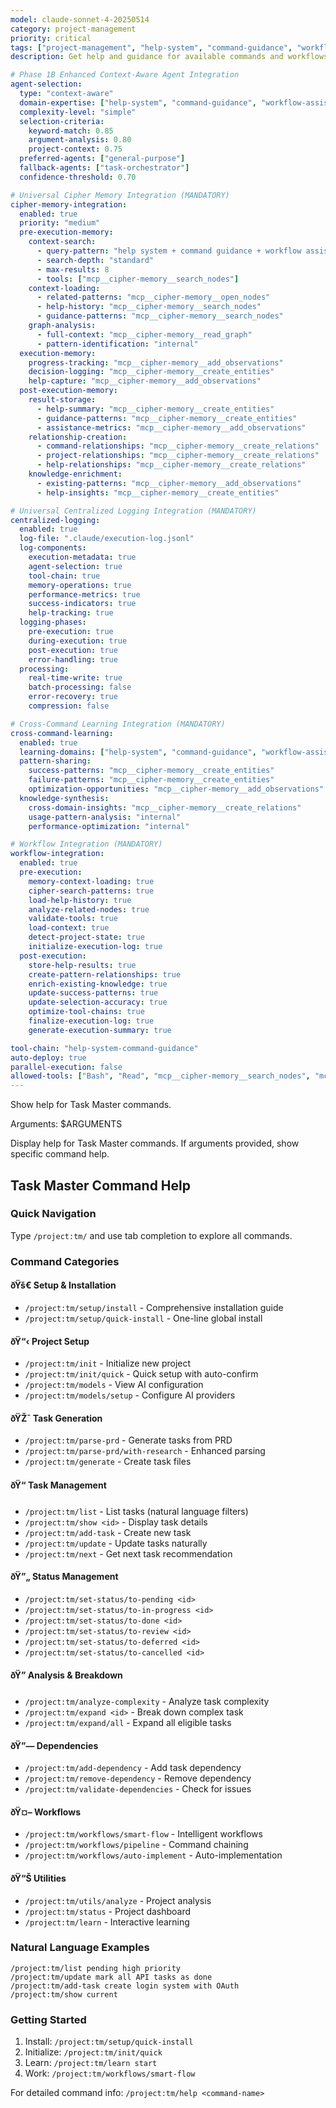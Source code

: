 ```yaml
---
model: claude-sonnet-4-20250514
category: project-management
priority: critical
tags: ["project-management", "help-system", "command-guidance", "workflow-assistance"]
description: Get help and guidance for available commands and workflows with comprehensive assistance

# Phase 1B Enhanced Context-Aware Agent Integration
agent-selection:
  type: "context-aware"
  domain-expertise: ["help-system", "command-guidance", "workflow-assistance"]
  complexity-level: "simple"
  selection-criteria:
    keyword-match: 0.85
    argument-analysis: 0.80
    project-context: 0.75
  preferred-agents: ["general-purpose"]
  fallback-agents: ["task-orchestrator"]
  confidence-threshold: 0.70

# Universal Cipher Memory Integration (MANDATORY)
cipher-memory-integration:
  enabled: true
  priority: "medium"
  pre-execution-memory:
    context-search:
      - query-pattern: "help system + command guidance + workflow assistance"
      - search-depth: "standard"
      - max-results: 8
      - tools: ["mcp__cipher-memory__search_nodes"]
    context-loading:
      - related-patterns: "mcp__cipher-memory__open_nodes"
      - help-history: "mcp__cipher-memory__search_nodes"
      - guidance-patterns: "mcp__cipher-memory__search_nodes"
    graph-analysis:
      - full-context: "mcp__cipher-memory__read_graph"
      - pattern-identification: "internal"
  execution-memory:
    progress-tracking: "mcp__cipher-memory__add_observations"
    decision-logging: "mcp__cipher-memory__create_entities"
    help-capture: "mcp__cipher-memory__add_observations"
  post-execution-memory:
    result-storage:
      - help-summary: "mcp__cipher-memory__create_entities"
      - guidance-patterns: "mcp__cipher-memory__create_entities"
      - assistance-metrics: "mcp__cipher-memory__add_observations"
    relationship-creation:
      - command-relationships: "mcp__cipher-memory__create_relations"
      - project-relationships: "mcp__cipher-memory__create_relations"
      - help-relationships: "mcp__cipher-memory__create_relations"
    knowledge-enrichment:
      - existing-patterns: "mcp__cipher-memory__add_observations"
      - help-insights: "mcp__cipher-memory__create_entities"

# Universal Centralized Logging Integration (MANDATORY)
centralized-logging:
  enabled: true
  log-file: ".claude/execution-log.jsonl"
  log-components:
    execution-metadata: true
    agent-selection: true
    tool-chain: true
    memory-operations: true
    performance-metrics: true
    success-indicators: true
    help-tracking: true
  logging-phases:
    pre-execution: true
    during-execution: true
    post-execution: true
    error-handling: true
  processing:
    real-time-write: true
    batch-processing: false
    error-recovery: true
    compression: false

# Cross-Command Learning Integration (MANDATORY)
cross-command-learning:
  enabled: true
  learning-domains: ["help-system", "command-guidance", "workflow-assistance"]
  pattern-sharing:
    success-patterns: "mcp__cipher-memory__create_entities"
    failure-patterns: "mcp__cipher-memory__create_entities"
    optimization-opportunities: "mcp__cipher-memory__add_observations"
  knowledge-synthesis:
    cross-domain-insights: "mcp__cipher-memory__create_relations"
    usage-pattern-analysis: "internal"
    performance-optimization: "internal"

# Workflow Integration (MANDATORY)
workflow-integration:
  enabled: true
  pre-execution:
    memory-context-loading: true
    cipher-search-patterns: true
    load-help-history: true
    analyze-related-nodes: true
    validate-tools: true
    load-context: true
    detect-project-state: true
    initialize-execution-log: true
  post-execution:
    store-help-results: true
    create-pattern-relationships: true
    enrich-existing-knowledge: true
    update-success-patterns: true
    update-selection-accuracy: true
    optimize-tool-chains: true
    finalize-execution-log: true
    generate-execution-summary: true

tool-chain: "help-system-command-guidance"
auto-deploy: true
parallel-execution: false
allowed-tools: ["Bash", "Read", "mcp__cipher-memory__search_nodes", "mcp__cipher-memory__open_nodes", "mcp__cipher-memory__create_entities", "mcp__cipher-memory__create_relations", "mcp__cipher-memory__add_observations", "mcp__cipher-memory__read_graph"]
---
```


Show help for Task Master commands.

Arguments: $ARGUMENTS

Display help for Task Master commands. If arguments provided, show specific command help.

## Task Master Command Help

### Quick Navigation

Type `/project:tm/` and use tab completion to explore all commands.

### Command Categories

#### ðŸš€ Setup & Installation
- `/project:tm/setup/install` - Comprehensive installation guide
- `/project:tm/setup/quick-install` - One-line global install

#### ðŸ“‹ Project Setup
- `/project:tm/init` - Initialize new project
- `/project:tm/init/quick` - Quick setup with auto-confirm
- `/project:tm/models` - View AI configuration
- `/project:tm/models/setup` - Configure AI providers

#### ðŸŽ¯ Task Generation
- `/project:tm/parse-prd` - Generate tasks from PRD
- `/project:tm/parse-prd/with-research` - Enhanced parsing
- `/project:tm/generate` - Create task files

#### ðŸ“ Task Management
- `/project:tm/list` - List tasks (natural language filters)
- `/project:tm/show <id>` - Display task details
- `/project:tm/add-task` - Create new task
- `/project:tm/update` - Update tasks naturally
- `/project:tm/next` - Get next task recommendation

#### ðŸ”„ Status Management
- `/project:tm/set-status/to-pending <id>`
- `/project:tm/set-status/to-in-progress <id>`
- `/project:tm/set-status/to-done <id>`
- `/project:tm/set-status/to-review <id>`
- `/project:tm/set-status/to-deferred <id>`
- `/project:tm/set-status/to-cancelled <id>`

#### ðŸ” Analysis & Breakdown
- `/project:tm/analyze-complexity` - Analyze task complexity
- `/project:tm/expand <id>` - Break down complex task
- `/project:tm/expand/all` - Expand all eligible tasks

#### ðŸ”— Dependencies
- `/project:tm/add-dependency` - Add task dependency
- `/project:tm/remove-dependency` - Remove dependency
- `/project:tm/validate-dependencies` - Check for issues

#### ðŸ¤– Workflows
- `/project:tm/workflows/smart-flow` - Intelligent workflows
- `/project:tm/workflows/pipeline` - Command chaining
- `/project:tm/workflows/auto-implement` - Auto-implementation

#### ðŸ“Š Utilities
- `/project:tm/utils/analyze` - Project analysis
- `/project:tm/status` - Project dashboard
- `/project:tm/learn` - Interactive learning

### Natural Language Examples

```
/project:tm/list pending high priority
/project:tm/update mark all API tasks as done
/project:tm/add-task create login system with OAuth
/project:tm/show current
```

### Getting Started

1. Install: `/project:tm/setup/quick-install`
2. Initialize: `/project:tm/init/quick`
3. Learn: `/project:tm/learn start`
4. Work: `/project:tm/workflows/smart-flow`

For detailed command info: `/project:tm/help <command-name>`


